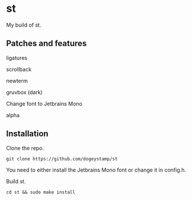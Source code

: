 # st
My build of st.
## Patches and features
ligatures

scrollback

newterm

gruvbox (dark)

Change font to Jetbrains Mono

alpha
## Installation
Clone the repo.

`git clone https://github.com/dogeystamp/st`

You need to either install the Jetbrains Mono font or change it in config.h.

Build st.

`cd st && sudo make install`
